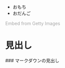 - おもち
- おだんご

<a id='KTAn_VXnQXhatkJcYcEX3Q' class='gie-single' href='http://www.gettyimages.co.jp/detail/802443310' target='_blank' style='color:#a7a7a7;text-decoration:none;font-weight:normal !important;border:none;display:inline-block;'>Embed from Getty Images</a><script>window.gie=window.gie||function(c){(gie.q=gie.q||[]).push(c)};gie(function(){gie.widgets.load({id:'KTAn_VXnQXhatkJcYcEX3Q',sig:'aZCIPadimOL9blM-WGnEF_xIy0ZnXKAwUttyyh7k18Q=',w:'359px',h:'479px',items:'802443310',caption: true ,tld:'co.jp',is360: false })});</script><script src='//embed-cdn.gettyimages.com/widgets.js' charset='utf-8' async></script>

<h1>見出し</h1>
### マークダウンの見出し

